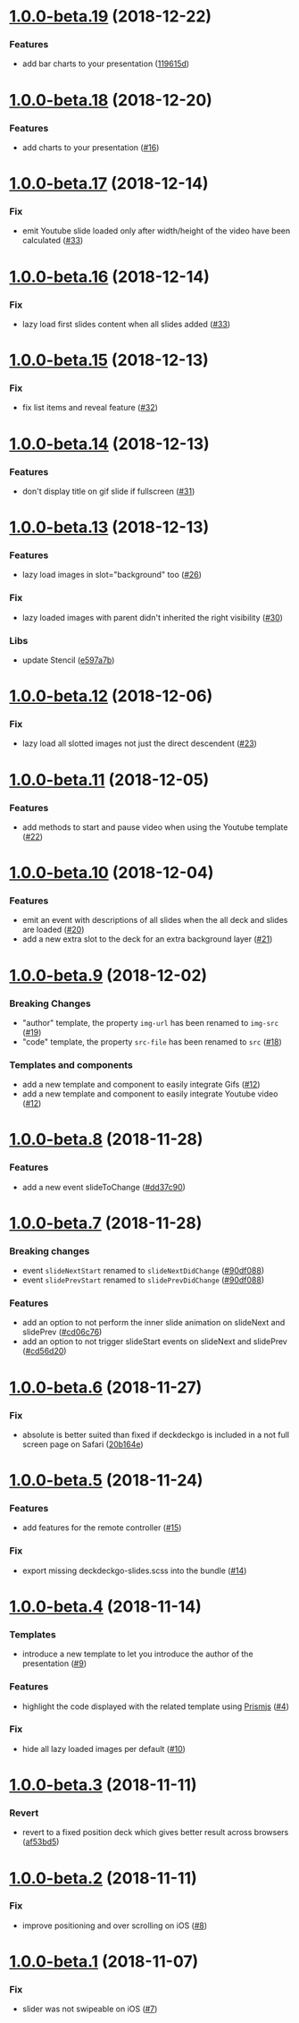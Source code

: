 <a name="1.0.0-beta.19"></a>
# [1.0.0-beta.19](https://github.com/fluster/deckdeckgo/compare/v1.0.0-beta.18...v1.0.0-beta.19) (2018-12-22)

### Features

* add bar charts to your presentation ([119615d](https://github.com/fluster/deckdeckgo/commit/119615d96edcf18b458a7f998c10fa6fec2a78cb))

<a name="1.0.0-beta.18"></a>
# [1.0.0-beta.18](https://github.com/fluster/deckdeckgo/compare/v1.0.0-beta.17...v1.0.0-beta.18) (2018-12-20)

### Features

* add charts to your presentation ([#16](https://github.com/fluster/deckdeckgo/issues/16))

<a name="1.0.0-beta.17"></a>
# [1.0.0-beta.17](https://github.com/fluster/deckdeckgo/compare/v1.0.0-beta.16...v1.0.0-beta.17) (2018-12-14)

### Fix

* emit Youtube slide loaded only after width/height of the video have been calculated ([#33](https://github.com/fluster/deckdeckgo/issues/33))

<a name="1.0.0-beta.16"></a>
# [1.0.0-beta.16](https://github.com/fluster/deckdeckgo/compare/v1.0.0-beta.15...v1.0.0-beta.16) (2018-12-14)

### Fix

* lazy load first slides content when all slides added ([#33](https://github.com/fluster/deckdeckgo/issues/33))

<a name="1.0.0-beta.15"></a>
# [1.0.0-beta.15](https://github.com/fluster/deckdeckgo/compare/v1.0.0-beta.14...v1.0.0-beta.15) (2018-12-13)

### Fix

* fix list items and reveal feature ([#32](https://github.com/fluster/deckdeckgo/issues/32))

<a name="1.0.0-beta.14"></a>
# [1.0.0-beta.14](https://github.com/fluster/deckdeckgo/compare/v1.0.0-beta.13...v1.0.0-beta.14) (2018-12-13)

### Features

* don't display title on gif slide if fullscreen ([#31](https://github.com/fluster/deckdeckgo/issues/31))

<a name="1.0.0-beta.13"></a>
# [1.0.0-beta.13](https://github.com/fluster/deckdeckgo/compare/v1.0.0-beta.12...v1.0.0-beta.13) (2018-12-13)

### Features

* lazy load images in slot="background" too ([#26](https://github.com/fluster/deckdeckgo/issues/26))

### Fix

* lazy loaded images with parent didn't inherited the right visibility ([#30](https://github.com/fluster/deckdeckgo/issues/30))

### Libs

* update Stencil ([e597a7b](https://github.com/fluster/deckdeckgo/commit/e597a7b9343aa11a58a4203d1a14753af6920c75))

<a name="1.0.0-beta.12"></a>
# [1.0.0-beta.12](https://github.com/fluster/deckdeckgo/compare/v1.0.0-beta.11...v1.0.0-beta.12) (2018-12-06)

### Fix

* lazy load all slotted images not just the direct descendent ([#23](https://github.com/fluster/deckdeckgo/issues/23))

<a name="1.0.0-beta.11"></a>
# [1.0.0-beta.11](https://github.com/fluster/deckdeckgo/compare/v1.0.0-beta.10...v1.0.0-beta.11) (2018-12-05)

### Features

* add methods to start and pause video when using the Youtube template ([#22](https://github.com/fluster/deckdeckgo/issues/22))

<a name="1.0.0-beta.10"></a>
# [1.0.0-beta.10](https://github.com/fluster/deckdeckgo/compare/v1.0.0-beta.9...v1.0.0-beta.10) (2018-12-04)

### Features

* emit an event with descriptions of all slides when the all deck and slides are loaded ([#20](https://github.com/fluster/deckdeckgo/issues/20))
* add a new extra slot to the deck for an extra background layer ([#21](https://github.com/fluster/deckdeckgo/issues/21))

<a name="1.0.0-beta.9"></a>
# [1.0.0-beta.9](https://github.com/fluster/deckdeckgo/compare/v1.0.0-beta.8...v1.0.0-beta.9) (2018-12-02)

### Breaking Changes

* "author" template, the property `img-url` has been renamed to `img-src` ([#19](https://github.com/fluster/deckdeckgo/issues/19))
* "code" template, the property `src-file` has been renamed to `src` ([#18](https://github.com/fluster/deckdeckgo/issues/18))

### Templates and components

* add a new template and component to easily integrate Gifs ([#12](https://github.com/fluster/deckdeckgo/issues/12))
* add a new template and component to easily integrate Youtube video ([#12](https://github.com/fluster/deckdeckgo/issues/12))

<a name="1.0.0-beta.8"></a>
# [1.0.0-beta.8](https://github.com/fluster/deckdeckgo/compare/v1.0.0-beta.7...v1.0.0-beta.8) (2018-11-28)

### Features

* add a new event slideToChange ([#dd37c90](https://github.com/fluster/deckdeckgo/commit/dd37c9021f2b433eb7ada5dc715c0f11910f5bcc))

<a name="1.0.0-beta.7"></a>
# [1.0.0-beta.7](https://github.com/fluster/deckdeckgo/compare/v1.0.0-beta.6...v1.0.0-beta.7) (2018-11-28)

### Breaking changes

* event `slideNextStart` renamed to `slideNextDidChange` ([#90df088](https://github.com/fluster/deckdeckgo/commit/90df0889345c15a3969a92cec00e90e4a3e79649))
* event `slidePrevStart` renamed to `slidePrevDidChange` ([#90df088](https://github.com/fluster/deckdeckgo/commit/90df0889345c15a3969a92cec00e90e4a3e79649))

### Features

* add an option to not perform the inner slide animation on slideNext and slidePrev ([#cd06c76](https://github.com/fluster/deckdeckgo/commit/cd06c76e0d7776e2c6348bd3eba58ece942255c3))
* add an option to not trigger slideStart events on slideNext and slidePrev ([#cd56d20](https://github.com/fluster/deckdeckgo/commit/cd56d2083464007d418c190dd15ccec14737c981))

<a name="1.0.0-beta.6"></a>
# [1.0.0-beta.6](https://github.com/fluster/deckdeckgo/compare/v1.0.0-beta.5...v1.0.0-beta.6) (2018-11-27)

### Fix

* absolute is better suited than fixed if deckdeckgo is included in a not full screen page on Safari ([20b164e](https://github.com/fluster/deckdeckgo/commit/20b164ed5b3a920b478c9be3ed67db2f6e032ffb))

<a name="1.0.0-beta.5"></a>
# [1.0.0-beta.5](https://github.com/fluster/deckdeckgo/compare/v1.0.0-beta.4...v1.0.0-beta.5) (2018-11-24)

### Features

* add features for the remote controller ([#15](https://github.com/fluster/deckdeckgo/issues/15))

### Fix

* export missing deckdeckgo-slides.scss into the bundle ([#14](https://github.com/fluster/deckdeckgo/issues/14))

<a name="1.0.0-beta.4"></a>
# [1.0.0-beta.4](https://github.com/fluster/deckdeckgo/compare/v1.0.0-beta.3...v1.0.0-beta.4) (2018-11-14)

### Templates

* introduce a new template to let you introduce the author of the presentation ([#9](https://github.com/fluster/deckdeckgo/issues/9))

### Features

* highlight the code displayed with the related template using [Prismjs](https://prismjs.com) ([#4](https://github.com/fluster/deckdeckgo/issues/4))

### Fix

* hide all lazy loaded images per default ([#10](https://github.com/fluster/deckdeckgo/issues/10))

<a name="1.0.0-beta.3"></a>
# [1.0.0-beta.3](https://github.com/fluster/deckdeckgo/compare/v1.0.0-beta.2...v1.0.0-beta.3) (2018-11-11)

### Revert

* revert to a fixed position deck which gives better result across browsers ([af53bd5](https://github.com/fluster/deckdeckgo/commit/af53bd5a0d49a6e3277b7d7e1bfc12f44de28b6d))

<a name="1.0.0-beta.2"></a>
# [1.0.0-beta.2](https://github.com/fluster/deckdeckgo/compare/v1.0.0-beta.1...v1.0.0-beta.2) (2018-11-11)

### Fix

* improve positioning and over scrolling on iOS ([#8](https://github.com/fluster/deckdeckgo/issues/8))

<a name="1.0.0-beta.1"></a>
# [1.0.0-beta.1](https://github.com/fluster/deckdeckgo/compare/v1.0.0-beta.0...v1.0.0-beta.1) (2018-11-07)

### Fix

* slider was not swipeable on iOS ([#7](https://github.com/fluster/deckdeckgo/issues/7))
